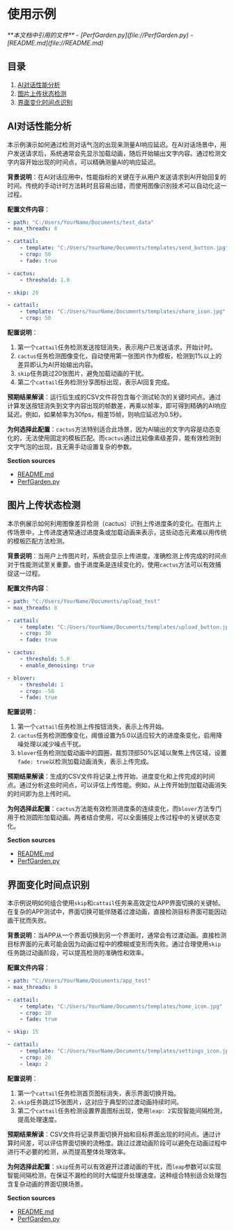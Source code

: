 # 使用示例

<cite>
**本文档中引用的文件**   
- [PerfGarden.py](file://PerfGarden.py)
- [README.md](file://README.md)
</cite>

## 目录
1. [AI对话性能分析](#ai对话性能分析)
2. [图片上传状态检测](#图片上传状态检测)
3. [界面变化时间点识别](#界面变化时间点识别)

## AI对话性能分析

本示例演示如何通过检测对话气泡的出现来测量AI响应延迟。在AI对话场景中，用户发送请求后，系统通常会先显示加载动画，随后开始输出文字内容。通过检测文字内容开始出现的时间点，可以精确测量AI的响应延迟。

**背景说明**：在AI对话应用中，性能指标的关键在于从用户发送请求到AI开始回复的时间。传统的手动计时方法耗时且容易出错，而使用图像识别技术可以自动化这一过程。

**配置文件内容**：
```yaml
- path: "C:/Users/YourName/Documents/test_data"
- max_threads: 8

- cattail:
    - template: "C:/Users/YourName/Documents/templates/send_button.jpg"
    - crop: 50
    - fade: true

- cactus:
    - threshold: 1.0

- skip: 20

- cattail:
    - template: "C:/Users/YourName/Documents/templates/share_icon.jpg"
    - crop: 50
```

**配置说明**：
1. 第一个`cattail`任务检测发送按钮消失，表示用户已发送请求，开始计时。
2. `cactus`任务检测图像变化，自动使用第一张图片作为模板，检测到1%以上的差异即认为AI开始输出内容。
3. `skip`任务跳过20张图片，避免加载动画的干扰。
4. 第二个`cattail`任务检测分享图标出现，表示AI回复完成。

**预期结果解读**：运行后生成的CSV文件将包含每个测试轮次的关键时间点。通过计算发送按钮消失到文字内容出现的帧数差，再乘以帧率，即可得到精确的AI响应延迟。例如，如果帧率为30fps，相差15帧，则响应延迟为0.5秒。

**为何选择此配置**：`cactus`方法特别适合此场景，因为AI输出的文字内容是动态变化的，无法使用固定的模板匹配。而`cactus`通过比较像素级差异，能有效检测到文字气泡的出现，且无需手动设置复杂的参数。

**Section sources**
- [README.md](file://README.md#L90-L94)
- [PerfGarden.py](file://PerfGarden.py#L88-L187)

## 图片上传状态检测

本示例展示如何利用图像差异检测（cactus）识别上传进度条的变化。在图片上传场景中，上传进度通常通过进度条或加载动画来表示，这些动态元素难以用传统的模板匹配方法检测。

**背景说明**：当用户上传图片时，系统会显示上传进度。准确检测上传完成的时间点对于性能测试至关重要。由于进度条是连续变化的，使用`cactus`方法可以有效捕捉这一过程。

**配置文件内容**：
```yaml
- path: "C:/Users/YourName/Documents/upload_test"
- max_threads: 8

- cattail:
    - template: "C:/Users/YourName/Documents/templates/upload_button.jpg"
    - crop: 30
    - fade: true

- cactus:
    - threshold: 5.0
    - enable_denoising: true

- blover:
    - threshold: 1
    - crop: -50
    - fade: true
```

**配置说明**：
1. 第一个`cattail`任务检测上传按钮消失，表示上传开始。
2. `cactus`任务检测图像变化，阈值设置为5.0以适应较大的进度条变化，启用降噪处理以减少噪点干扰。
3. `blover`任务检测加载动画中的圆圈，裁剪顶部50%区域以聚焦上传区域，设置`fade: true`以检测加载动画消失，表示上传完成。

**预期结果解读**：生成的CSV文件将记录上传开始、进度变化和上传完成的时间点。通过分析这些时间点，可以评估上传性能。例如，从上传开始到加载动画消失的时间即为总上传时间。

**为何选择此配置**：`cactus`方法能有效检测进度条的连续变化，而`blover`方法专门用于检测圆形加载动画。两者结合使用，可以全面捕捉上传过程中的关键状态变化。

**Section sources**
- [README.md](file://README.md#L96-L123)
- [PerfGarden.py](file://PerfGarden.py#L88-L187)

## 界面变化时间点识别

本示例说明如何组合使用`skip`和`cattail`任务来高效定位APP界面切换的关键帧。在复杂的APP测试中，界面切换可能伴随着过渡动画，直接检测目标界面可能因动画干扰而失败。

**背景说明**：当APP从一个界面切换到另一个界面时，通常会有过渡动画。直接检测目标界面的元素可能会因为动画过程中的模糊或变形而失败。通过合理使用`skip`任务跳过动画阶段，可以提高检测的准确性和效率。

**配置文件内容**：
```yaml
- path: "C:/Users/YourName/Documents/app_test"
- max_threads: 8

- cattail:
    - template: "C:/Users/YourName/Documents/templates/home_icon.jpg"
    - crop: 20
    - fade: true

- skip: 15

- cattail:
    - template: "C:/Users/YourName/Documents/templates/settings_icon.jpg"
    - crop: 20
    - leap: 2
```

**配置说明**：
1. 第一个`cattail`任务检测首页图标消失，表示界面切换开始。
2. `skip`任务跳过15张图片，这对应于典型的过渡动画持续时间。
3. 第二个`cattail`任务检测设置界面图标出现，使用`leap: 2`实现智能间隔检测，提高处理速度。

**预期结果解读**：CSV文件将记录界面切换开始和目标界面出现的时间点。通过计算时间差，可以评估界面切换的流畅度。跳过过渡动画阶段可以避免在动画过程中进行不必要的检测，从而提高整体处理效率。

**为何选择此配置**：`skip`任务可以有效避开过渡动画的干扰，而`leap`参数可以实现智能间隔检测，在保证不漏检的同时大幅提升处理速度。这种组合特别适合处理包含复杂动画的界面切换场景。

**Section sources**
- [README.md](file://README.md#L125-L155)
- [PerfGarden.py](file://PerfGarden.py#L267-L381)